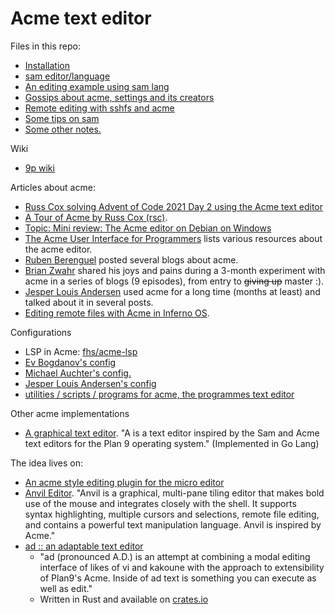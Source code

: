 # Acme text editor

Files in this repo:

- [Installation](install.md)
- [sam editor/language](sam.md)
- [An editing example using sam lang](acme-edit-example-inlcudegraphics.txt)
- [Gossips about acme, settings and its creators](gossips.md)
- [Remote editing with sshfs and acme](remote-editing.md)
- [Some tips on sam](acme-sam-tips.txt)
- [Some other notes.](tips.txt)

Wiki

- [9p wiki](https://9p.io/wiki/plan9/community/index.html)

Articles about acme:

- [Russ Cox solving Advent of Code 2021 Day 2 using the Acme text editor](https://youtu.be/B5l2g3-jQnY)
- [A Tour of Acme by Russ Cox (rsc)](https://research.swtch.com/acme).
- [Topic: Mini review: The Acme editor on Debian on Windows](http://www.donationcoder.com/forum/index.php?topic=45547.0)
- [The Acme User Interface for Programmers](http://acme.cat-v.org) lists various resources about the acme editor.
- [Ruben Berenguel](https://www.mostlymaths.net/2013/03/extensibility-programming-acme-text-editor.html) posted several blogs about acme.
- [Brian Zwahr](http://echosa.github.io/blog/2014/06/18/lets-try-acme-ep-1-hello/) shared his joys and pains during a 3-month experiment with acme in a series of blogs (9 episodes), from entry to ~~giving up~~ master :).
- [Jesper Louis Andersen](http://jlouisramblings.blogspot.sg/2013/04/acme-as-editor_20.html) used acme for a long time (months at least) and talked about it in several posts.
- [Editing remote files with Acme in Inferno OS](https://bluishcoder.co.nz/2013/06/11/editing-remote-files-with-acme-in-inferno-os.html).

Configurations

- LSP in Acme: [fhs/acme-lsp](https://github.com/fhs/acme-lsp)
- [Ev Bogdanov's config](https://github.com/evbogdanov/acme)
- [Michael Auchter's config.](https://github.com/auchter/dotfiles/tree/master/plan9)
- [Jesper Louis Andersen's config](https://github.com/jlouis/plan9-setup)
- [utilities / scripts / programs for acme, the programmes text editor](https://github.com/karahobny/acme-utils)

Other acme implementations

- [A graphical text editor](https://github.com/as/a). "A is a text editor inspired by the Sam and Acme text editors for the Plan 9 operating system." (Implemented in Go Lang)

The idea lives on:

- [An acme style editing plugin for the micro editor](https://github.com/xxuejie/micro-acme.git)
- [Anvil Editor](https://anvil-editor.net). "Anvil is a graphical, multi-pane tiling editor that makes bold use of the mouse and integrates closely with the shell. It supports syntax highlighting, multiple cursors and selections, remote file editing, and contains a powerful text manipulation language. Anvil is inspired by Acme."
- [ad :: an adaptable text editor](https://github.com/sminez/ad?tab=readme-ov-file)
  - "ad (pronounced A.D.) is an attempt at combining a modal editing interface of likes of vi and kakoune with the approach to extensibility of Plan9's Acme. Inside of ad text is something you can execute as well as edit."
  - Written in Rust and available on [crates.io](https://crates.io/crates/ad-editor)
